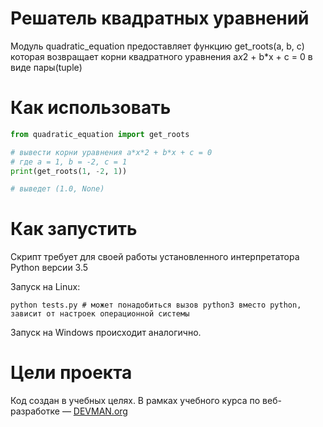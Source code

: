 # Решатель квадратных уравнений

Модуль quadratic_equation  предоставляет функцию get_roots(a, b, c) которая возвращает  корни  квадратного уравнения a*x*2 + b*x + c = 0  в виде пары(tuple)

# Как использовать

```python
from quadratic_equation import get_roots

# вывести корни уравнения a*x*2 + b*x + c = 0
# где a = 1, b = -2, c = 1 
print(get_roots(1, -2, 1))

# выведет (1.0, None)
```
# Как запустить

Скрипт требует для своей работы установленного интерпретатора Python версии 3.5

Запуск на Linux:

```#!bash
python tests.py # может понадобиться вызов python3 вместо python, зависит от настроек операционной системы
```

Запуск на Windows происходит аналогично.

# Цели проекта

Код создан в учебных целях. В рамках учебного курса по веб-разработке ― [DEVMAN.org](https://devman.org)
